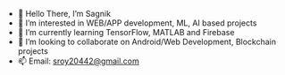 - 👋 Hello There, I’m Sagnik
- 👀 I’m interested in WEB/APP development, ML, AI based projects
- 🌱 I’m currently learning TensorFlow, MATLAB and Firebase
- 💞️ I’m looking to collaborate on Android/Web Development, Blockchain projects
- 📫 Email: sroy20442@gmail.com

<!---
sroy20442/sroy20442 is a ✨ special ✨ repository because its `README.md` (this file) appears on your GitHub profile.
You can click the Preview link to take a look at your changes.
--->
